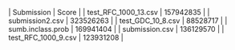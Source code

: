 | Submission | Score |
| test_RFC_1000_13.csv | 157942835 |
| submission2.csv | 323526263 |
| test_GDC_10_8.csv | 88528717 |
| sumb.inclass.prob | 169941404 |
| submission.csv | 136129570 |
| test_RFC_1000_9.csv | 123931208 |
